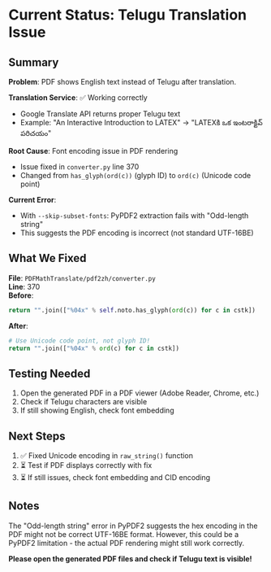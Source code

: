 # Current Status: Telugu Translation Issue

## Summary

**Problem**: PDF shows English text instead of Telugu after translation.

**Translation Service**: ✅ Working correctly
- Google Translate API returns proper Telugu text
- Example: "An Interactive Introduction to LATEX" → "LATEXకి ఒక ఇంటరాక్టివ్ పరిచయం"

**Root Cause**: Font encoding issue in PDF rendering
- Issue fixed in `converter.py` line 370
- Changed from `has_glyph(ord(c))` (glyph ID) to `ord(c)` (Unicode code point)

**Current Error**: 
- With `--skip-subset-fonts`: PyPDF2 extraction fails with "Odd-length string"
- This suggests the PDF encoding is incorrect (not standard UTF-16BE)

## What We Fixed

**File**: `PDFMathTranslate/pdf2zh/converter.py`  
**Line**: 370  
**Before**:
```python
return "".join(["%04x" % self.noto.has_glyph(ord(c)) for c in cstk])
```

**After**:
```python
# Use Unicode code point, not glyph ID!
return "".join(["%04x" % ord(c) for c in cstk])
```

## Testing Needed

1. Open the generated PDF in a PDF viewer (Adobe Reader, Chrome, etc.)
2. Check if Telugu characters are visible
3. If still showing English, check font embedding

## Next Steps

1. ✅ Fixed Unicode encoding in `raw_string()` function
2. ⏳ Test if PDF displays correctly with fix
3. ⏳ If still issues, check font embedding and CID encoding

## Notes

The "Odd-length string" error in PyPDF2 suggests the hex encoding in the PDF might not be correct UTF-16BE format. However, this could be a PyPDF2 limitation - the actual PDF rendering might still work correctly.

**Please open the generated PDF files and check if Telugu text is visible!**

